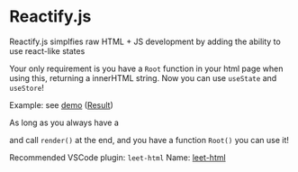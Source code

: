 # Reactify.js

Reactify.js simplfies raw HTML + JS development by adding the ability to use react-like states

Your only requirement is you have a `Root` function in your html page when using this, returning a innerHTML string. Now you can use `useState` and `useStore`!

Example: see [demo](public/demo/index.html) ([Result](https://reactify-js.vercel.app/demo))

As long as you always have a <div id="root"></div> and call `render()` at the end, and you have a function `Root()` you can use it!

Recommended VSCode plugin: `leet-html` Name: [leet-html](https://marketplace.visualstudio.com/items?itemName=EldarGerfanov.leet-html)
